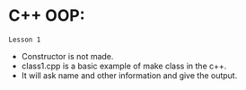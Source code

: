 # C++ OOP:
`Lesson 1`
   + Constructor is not made.
   + class1.cpp is a basic example of make class in the c++.
   + It will ask name and other information and give the output. 
